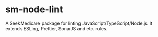 # sm-node-lint

A SeekMedicare package for linting JavaScript/TypeScript/Node.js. It extends ESLing, Prettier, SonarJS and etc. rules.
